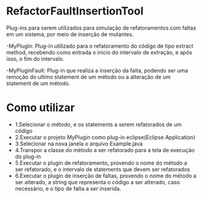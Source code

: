 # RefactorFaultInsertionTool

Plug-ins para serem utilizados para simulação de refatoramentos com faltas em um sistema, por meio de inserção de mutantes.

-MyPlugin: Plug-in utilizado para o refatoramento do código de tipo extract method, recebendo como entrada o inicio do intervalo de extração, e após isso, o fim do intervalo.

-MyPluginFault: Plug-in que realiza a inserção da falta, podendo ser uma remoção do ultimo statement de um método ou a alteração de um statement de um método.

# Como utilizar

- 1.Selecionar o método, e os statements a serem refatorados de um código
- 2.Executar o projeto MyPlugin como plug-in eclipse(Eclipse Application)
- 3.Selecionar na nova janela o arquivo Example.java
- 4.Transpor a classe do método a ser refatorado para a tela de execução do plug-in
- 5.Executar o plugin de refatoramento, provendo o nome do método a ser refatorado, e o intervalo de statements que devem ser refatorados
- 6.Executar o plugin de inserção de faltas, provendo o nome do método a ser alterado, a string que representa o código a ser alterado, caso necessário, e o tipo de falta a ser inserida.
